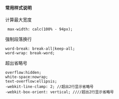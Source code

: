 #### 常用样式说明

计算最大宽度
```
 max-width: calc(100% - 94px);
```
强制段落换行
```
word-break: break-all|keep-all;
word-wrap: break-word;
```

超出省略号
```
overflow:hidden;
white-space:nowrap; 
text-overflow:ellipsis;
-webkit-line-clamp: 2; //超出2行显示省略号
-webkit-box-orient: vertical; ////超出2行显示省略号
```

